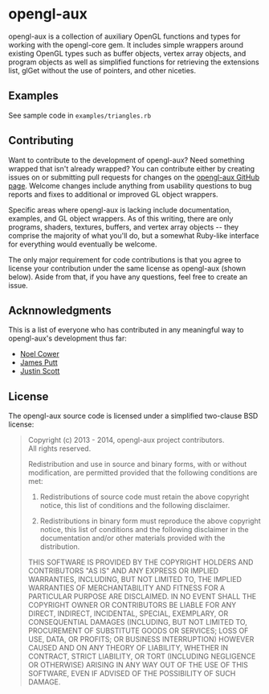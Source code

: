 opengl-aux
==========

opengl-aux is a collection of auxiliary OpenGL functions and types for working with the opengl-core gem. It includes simple wrappers around existing OpenGL types such as buffer objects, vertex array objects, and program objects as well as simplified functions for retrieving the extensions list, glGet without the use of pointers, and other niceties.

Examples
------------

See sample code in `examples/triangles.rb`

Contributing
------------

Want to contribute to the development of opengl-aux? Need something wrapped that isn't already wrapped? You can contribute either by creating issues on or submitting pull requests for changes on the [opengl-aux GitHub page][GitHub]. Welcome changes include anything from usability questions to bug reports and fixes to additional or improved GL object wrappers.

[GitHub]: https://github.com/nilium/opengl-aux

Specific areas where opengl-aux is lacking include documentation, examples, and GL object wrappers. As of this writing, there are only programs, shaders, textures, buffers, and vertex array objects -- they comprise the majority of what you'll do, but a somewhat Ruby-like interface for everything would eventually be welcome.

The only major requirement for code contributions is that you agree to license your contribution under the same license as opengl-aux (shown below). Aside from that, if you have any questions, feel free to create an issue.


Acknnowledgments
----------------

This is a list of everyone who has contributed in any meaningful way to opengl-aux's development thus far:

- [Noel Cower](https://github.com/nilium)
- [James Putt](https://github.com/puttj)
- [Justin Scott](https://github.com/JScott)


License
-------

The opengl-aux source code is licensed under a simplified two-clause BSD license:

> Copyright (c) 2013 - 2014, opengl-aux project contributors.  
> All rights reserved.
> 
> Redistribution and use in source and binary forms, with or without
> modification, are permitted provided that the following conditions are met:
> 
> 1. Redistributions of source code must retain the above copyright notice, this
>    list of conditions and the following disclaimer.
>
> 2. Redistributions in binary form must reproduce the above copyright notice,
>    this list of conditions and the following disclaimer in the documentation
>    and/or other materials provided with the distribution.
> 
> THIS SOFTWARE IS PROVIDED BY THE COPYRIGHT HOLDERS AND CONTRIBUTORS "AS IS" AND
> ANY EXPRESS OR IMPLIED WARRANTIES, INCLUDING, BUT NOT LIMITED TO, THE IMPLIED
> WARRANTIES OF MERCHANTABILITY AND FITNESS FOR A PARTICULAR PURPOSE ARE
> DISCLAIMED. IN NO EVENT SHALL THE COPYRIGHT OWNER OR CONTRIBUTORS BE LIABLE FOR
> ANY DIRECT, INDIRECT, INCIDENTAL, SPECIAL, EXEMPLARY, OR CONSEQUENTIAL DAMAGES
> (INCLUDING, BUT NOT LIMITED TO, PROCUREMENT OF SUBSTITUTE GOODS OR SERVICES;
> LOSS OF USE, DATA, OR PROFITS; OR BUSINESS INTERRUPTION) HOWEVER CAUSED AND
> ON ANY THEORY OF LIABILITY, WHETHER IN CONTRACT, STRICT LIABILITY, OR TORT
> (INCLUDING NEGLIGENCE OR OTHERWISE) ARISING IN ANY WAY OUT OF THE USE OF THIS
> SOFTWARE, EVEN IF ADVISED OF THE POSSIBILITY OF SUCH DAMAGE.



